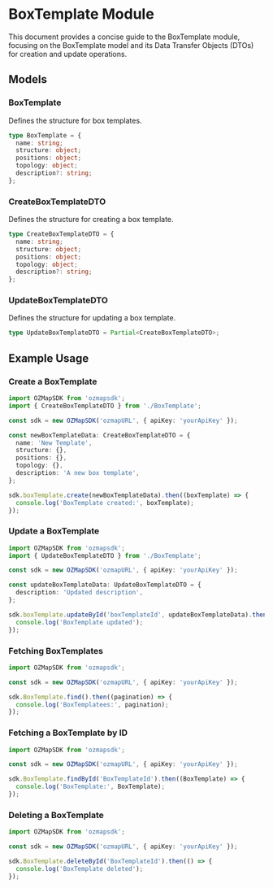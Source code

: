 # BoxTemplate Module

This document provides a concise guide to the BoxTemplate module, focusing on the BoxTemplate model and its Data Transfer Objects (DTOs) for creation and update operations.

## Models

### BoxTemplate

Defines the structure for box templates.

```typescript
type BoxTemplate = {
  name: string;
  structure: object;
  positions: object;
  topology: object;
  description?: string;
};
```

### CreateBoxTemplateDTO

Defines the structure for creating a box template.

```typescript
type CreateBoxTemplateDTO = {
  name: string;
  structure: object;
  positions: object;
  topology: object;
  description?: string;
};
```

### UpdateBoxTemplateDTO

Defines the structure for updating a box template.

```typescript
type UpdateBoxTemplateDTO = Partial<CreateBoxTemplateDTO>;
```

## Example Usage

### Create a BoxTemplate

```typescript
import OZMapSDK from 'ozmapsdk';
import { CreateBoxTemplateDTO } from './BoxTemplate';

const sdk = new OZMapSDK('ozmapURL', { apiKey: 'yourApiKey' });

const newBoxTemplateData: CreateBoxTemplateDTO = {
  name: 'New Template',
  structure: {},
  positions: {},
  topology: {},
  description: 'A new box template',
};

sdk.boxTemplate.create(newBoxTemplateData).then((boxTemplate) => {
  console.log('BoxTemplate created:', boxTemplate);
});
```

### Update a BoxTemplate

```typescript
import OZMapSDK from 'ozmapsdk';
import { UpdateBoxTemplateDTO } from './BoxTemplate';

const sdk = new OZMapSDK('ozmapURL', { apiKey: 'yourApiKey' });

const updateBoxTemplateData: UpdateBoxTemplateDTO = {
  description: 'Updated description',
};

sdk.boxTemplate.updateById('boxTemplateId', updateBoxTemplateData).then(() => {
  console.log('BoxTemplate updated');
});
```

### Fetching BoxTemplates

```typescript
import OZMapSDK from 'ozmapsdk';

const sdk = new OZMapSDK('ozmapURL', { apiKey: 'yourApiKey' });

sdk.BoxTemplate.find().then((pagination) => {
  console.log('BoxTemplatees:', pagination);
});
```

### Fetching a BoxTemplate by ID

```typescript
import OZMapSDK from 'ozmapsdk';

const sdk = new OZMapSDK('ozmapURL', { apiKey: 'yourApiKey' });

sdk.BoxTemplate.findById('BoxTemplateId').then((BoxTemplate) => {
  console.log('BoxTemplate:', BoxTemplate);
});
```

### Deleting a BoxTemplate

```typescript
import OZMapSDK from 'ozmapsdk';

const sdk = new OZMapSDK('ozmapURL', { apiKey: 'yourApiKey' });

sdk.BoxTemplate.deleteById('BoxTemplateId').then(() => {
  console.log('BoxTemplate deleted');
});
```